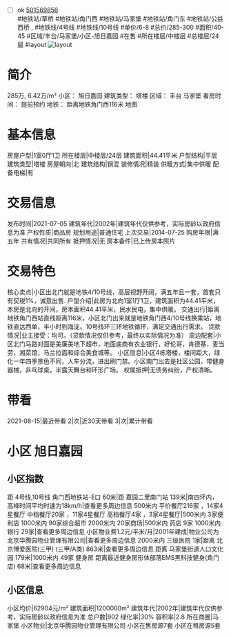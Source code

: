- [ ] ok [501569856](https://bj.5i5j.com/ershoufang/501569856.html)  
 #地铁站/草桥 #地铁站/角门西 #地铁站/马家堡 #地铁站/角门东 #地铁站/公益西桥 ,  #地铁线/4号线 #地铁线/10号线
#单价/6-8 #总价/285-300 #面积/40-45   #区域/丰台/马家堡/小区-旭日嘉园 #在售 #所在楼层/中楼层 #总楼层/24层 #layout 
![layout](http://image2a.5i5j.com/scm/HOUSE_CUSTOMER/197c2443077c424fa32e8044e2b92f22.jpg_P5.jpg) 
# 简介 
 285万,  6.42万/m² 
小区： 旭日嘉园
建筑类型： 塔楼
区域： 丰台 马家堡
看房时间： 提前预约
地铁： 距离地铁角门西116米 地图
# 基本信息 
 房屋户型|1室0厅1卫
所在楼层|中楼层/24层
建筑面积|44.41平米
户型结构|平层
建筑类型|塔楼
房屋朝向|北
建筑结构|钢混
装修情况|精装
供暖方式|集中供暖
配备电梯|有
# 交易信息 
 发布时间|2021-07-05
建筑年代|2002年|建筑年代仅供参考，实际房龄以政府信息为准
产权性质|商品房
规划用途|普通住宅
上次交易|2014-07-25
购房年限|满五年
共有情况|共同所有
抵押情况|无
房本备件|已上传房本照片
# 交易特色 
 核心卖点|小区出北门就是地铁4/10号线，高层视野开阔，满五年且一套，首套只有契税1%，诚意出售.
户型介绍|此房为北向1室1厅1卫，建筑面积为44.41平米，本房是北向的开间，房本面积44.41平米，民水民电，集中供暖。
交通出行|距离地铁角门西站直线距离116米，小区北门出来就是地铁角门西4/10号线换乘站，地铁直达西单，半小时到海淀。10号线环三环地铁循环，满足交通出行需求。
贷款情况|业主接受：均可。（贷款情况仅供参考，最终以实际情况为准）
周边配套|小区北门马路对面是美廉美地下超市，地面底商有农业银行，好伦哥，肯德基，麦当劳，湘菜馆，马兰拉面和综合美食城等。
小区信息|小区4栋塔楼，楼间距大，绿化一年四季景色不同，人车分流，进出刷门禁。小区南门出去是社区公园，带健身器械，乒乓球桌，半露天舞台和环形广场。
权属抵押|无债务纠纷，产权清晰。
# 带看 
 2021-08-15|最近带看	 2|次|近30天带看	 3|次|累计带看
# 小区 旭日嘉园
## 小区指数 
 距 4号线,10号线 角门西地铁站-E口 60米|距 嘉园二里南门站 139米|南四环内， 高峰时间平均时速为18km/h|查看更多周边信息
500米内 平价餐厅216家 ，14家4星餐厅
中档餐厅20家 ，11家4星餐厅
高档餐厅4家 ，3家4星餐厅|500米内 3家便利店
1000米内 90家综合超市
2000米内 20家商场|500米内 药店 9家
1000米内 银行 29家|查看更多周边信息
小区物业费1.2元/平米/月|2001年建成|物业公司为北京华腾园物业管理有限公司|查看更多周边信息
2000米内 三级医院 1家|距离 北京博爱医院(三甲) (三甲/A类) 863米|查看更多周边信息
距离 马家堡街道人口文化园 179米|1000米内 49家 健身房
距离最近健身房形体部落EMS黑科技健身(角门店) 68米|查看更多周边信息
## 小区信息 
 小区均价|62904元/m²
建筑面积|1200000m²
建筑年代|2002年|建筑年代仅供参考，实际房龄以政府信息为准
总户数|902
绿化率|30%
容积率|2.8
所在商圈|马家堡
小区物业|北京华腾园物业管理有限公司
小区在售房源7套
小区在租房源5套
